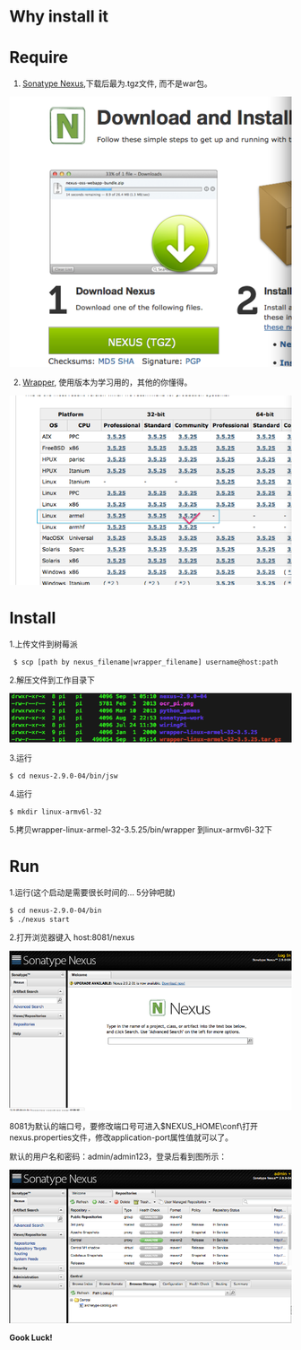 # Why install it


# Require
1. [Sonatype Nexus](http://www.sonatype.org/nexus/go),下载后最为.tgz文件, 而不是war包。

![Sonatype Nexus Download](images/sonatype_nexus_download.png)
   
2. [Wrapper](http://wrapper.tanukisoftware.com/doc/english/download.jsp), 使用版本为学习用的，其他的你懂得。

![Wrapper Download](images/wrapper_download.png)

# Install
1.上传文件到树莓派

```
 $ scp [path by nexus_filename|wrapper_filename] username@host:path
```

2.解压文件到工作目录下

![Dir](images/sonatype_dir.png)

3.运行

```
$ cd nexus-2.9.0-04/bin/jsw
```

4.运行

```
$ mkdir linux-armv6l-32
```

5.拷贝wrapper-linux-armel-32-3.5.25/bin/wrapper 到linux-armv6l-32下

# Run
1.运行(这个启动是需要很长时间的... 5分钟吧就)

```
$ cd nexus-2.9.0-04/bin
$ ./nexus start
```

2.打开浏览器键入 host:8081/nexus

![Start](images/sonatype_start.png)

8081为默认的端口号，要修改端口号可进入$NEXUS_HOME\conf\打开nexus.properties文件，修改application-port属性值就可以了。

默认的用户名和密码：admin/admin123，登录后看到图所示：

![Login](images/sonatype_login.png)

**Gook Luck!**
